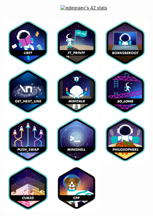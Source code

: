 <div align="center" style="display: grid; place-content: center;">

[![edegraev's 42 stats](https://badge.mediaplus.ma/darkblue/edegraev?1337Badge=off&UM6P=off)](https://github.com/oakoudad/badge42)

</div>

[<img src="https://github.com/EnzoDeg42/.github/blob/main/badges/libfte.png"/>](https://github.com/enzodeg42/libft)
[<img src="https://github.com/EnzoDeg42/.github/blob/main/badges/ft_printfe.png"/>](https://github.com/enzodeg42/ft_printf)
[<img src="https://github.com/EnzoDeg42/.github/blob/main/badges/born2beroote.png"/>](https://github.com/enzodeg42/born2beroot)
[<img src="https://github.com/EnzoDeg42/.github/blob/main/badges/get_next_linee.png"/>](https://github.com/enzodeg42/get_next_line)
[<img src="https://github.com/EnzoDeg42/.github/blob/main/badges/minitalke.png"/>](https://github.com/enzodeg42/minitalk)
[<img src="https://github.com/EnzoDeg42/.github/blob/main/badges/so_longe.png"/>](https://github.com/enzodeg42/so_long)
[<img src="https://github.com/EnzoDeg42/.github/blob/main/badges/push_swape.png"/>](https://github.com/enzodeg42/push_swap)
[<img src="https://github.com/EnzoDeg42/.github/blob/main/badges/minishelle.png"/>](https://github.com/enzodeg42/minishell)
[<img src="https://github.com/EnzoDeg42/.github/blob/main/badges/philosopherse.png"/>](https://github.com/enzodeg42/philosophers)
[<img src="https://github.com/EnzoDeg42/.github/blob/main/badges/cub3de.png"/>](https://github.com/enzodeg42/cub3d)
[<img src="https://github.com/EnzoDeg42/.github/blob/main/badges/cppn.png"/>](https://github.com/enzodeg42/CPP-Modules)
